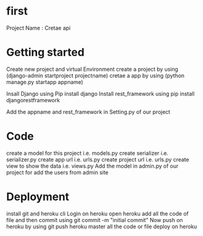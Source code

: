 # first
Project Name : Cretae api

# Getting started 
Create new project and virtual Environment
create a project by using (django-admin startproject projectname)
cretae a app by using (python manage.py startapp appname)

Insall Django using Pip install django
Install rest_framework using pip install djangorestframework

Add the appname and rest_framework in Setting.py of our project

# Code
create a model for this project i.e. models.py
create serializer i.e. serializer.py
create app url i.e. urls.py
create project url i.e. urls.py
create view to show the data i.e. views.py
Add the model in admin.py of our project for add the users from admin site

# Deployment
install git and heroku cli
Login on heroku
open heroku
add all the code of file
and then commit using    git commit -m "initial commit"
Now push on heroku by using    git push heroku master
all the code or file deploy on heroku
